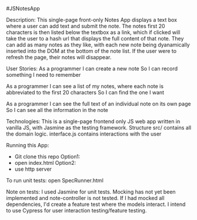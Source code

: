 #JSNotesApp

Description:
This single-page front-only Notes App displays a text box where a user can add text and submit the note. The notes first 20 characters is then listed below the textbox as a link, which if clicked will take the user to a hash url that displays the full content of that note. They can add as many notes as they like, with each new note being dyanamically inserted into the DOM at the bottom of the note list. 
If the user were to refresh the page, their notes will disappear. 

User Stories:
As a programmer
I can create a new note
So I can record something I need to remember

As a programmer
I can see a list of my notes, where each note is abbreviated to the first 20 characters
So I can find the one I want

As a programmer
I can see the full text of an individual note on its own page
So I can see all the information in the note

Technologies:
This is a single-page frontend only JS web app written in vanilla JS, with Jasmine as the testing framework. 
Structure
src/ contains all the domain logic. interface.js contains interactions with the user

Running this App:
- Git clone this repo
Option1:
- open index.html 
Option2:
- use http server 

To run unit tests:
open SpecRunner.html

Note on tests: I used Jasmine for unit tests. Mocking has not yet been implemented and note-controller is not tested. If I had mocked all dependencies, I'd create a feature test where the models interact. 
I intend to use Cypress for user interaction testing/feature testing. 
